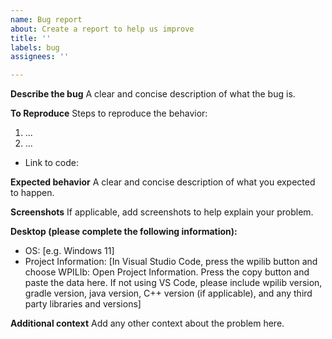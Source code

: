 ```yaml
---
name: Bug report
about: Create a report to help us improve
title: ''
labels: bug
assignees: ''

---
```


**Describe the bug**
A clear and concise description of what the bug is.

**To Reproduce**
Steps to reproduce the behavior:
1. ...
2. ...

 - Link to code:

**Expected behavior**
A clear and concise description of what you expected to happen.

**Screenshots**
If applicable, add screenshots to help explain your problem.

**Desktop (please complete the following information):**
 - OS: [e.g. Windows 11]
 - Project Information: [In Visual Studio Code, press the wpilib button and choose WPILIb: Open Project Information. Press the copy button and paste the data here. If not using VS Code, please include wpilib version, gradle version, java version, C++ version (if applicable), and any third party libraries and versions]

**Additional context**
Add any other context about the problem here.
